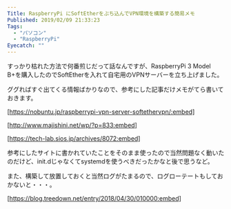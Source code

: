 ```yaml
---
Title: RaspberryPi にSoftEtherをぶち込んでVPN環境を構築する簡易メモ
Published: 2019/02/09 21:33:23
Tags:
  - "パソコン"
  - "RaspberryPi"
Eyecatch: ""
---
```

すっかり枯れた方法で何番煎じだって話なんですが、RaspberryPi 3 Model B+を購入したのでSoftEtherを入れて自宅用のVPNサーバーを立ち上げました。  



ググればすぐ出てくる情報ばかりなので、参考にした記事だけメモがてら書いておきます。  

[https://nobuntu.jp/raspberrypi-vpn-server-softethervpn/:embed]

[http://www.majishini.net/wp/?p=833:embed]

[https://tech-lab.sios.jp/archives/8072:embed]

参考にしたサイトに書かれていたことをそのまま使ったので当然問題なく動いたのだけど、init.dじゃなくてsystemdを使うべきだったかなと後で思うなど。  



また、構築して放置しておくと当然ログがたまるので、ログローテートもしておかないと・・・。  

[https://blog.treedown.net/entry/2018/04/30/010000:embed]


